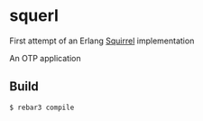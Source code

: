 squerl
=====

First attempt of an Erlang [Squirrel](http://www.squirrel-lang.org/) implementation

An OTP application

Build
-----

    $ rebar3 compile
